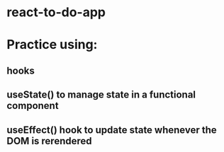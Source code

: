 # react-to-do-app

# Practice using:

## hooks
## useState() to manage state in a functional component 
## useEffect() hook to update state whenever the DOM is rerendered
